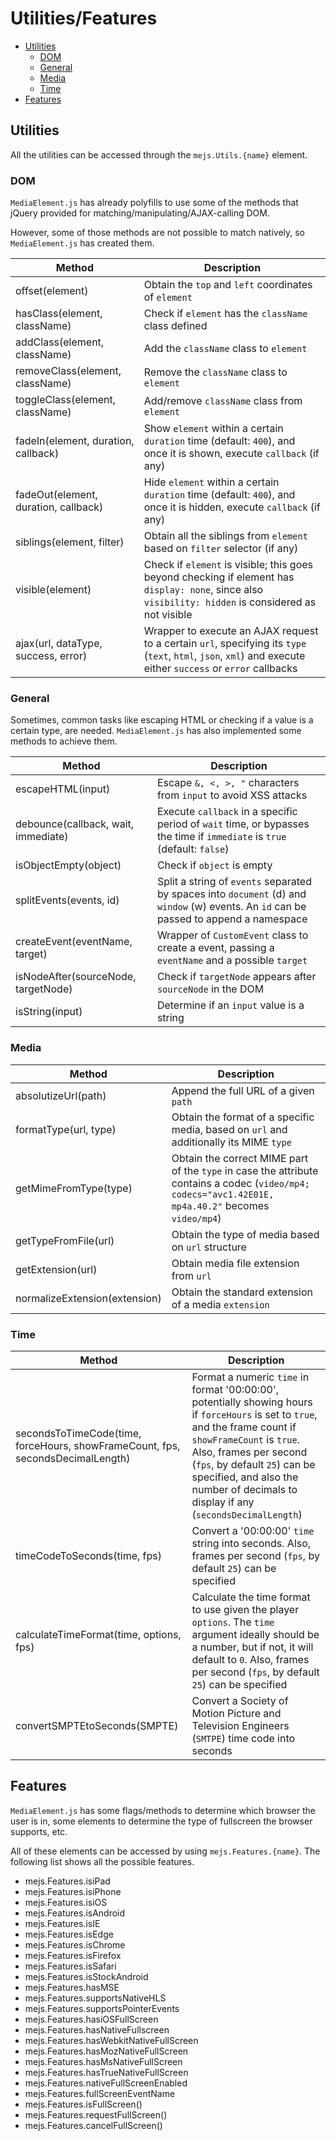 # Utilities/Features

* [Utilities](#utils)
    * [DOM](#dom)
    * [General](#general)
    * [Media](#media)
    * [Time](#time)
* [Features](#features)

<a id="utils"></a>
## Utilities
All the utilities can be accessed through the `mejs.Utils.{name}` element.

<a id="dom"></a>
### DOM
`MediaElement.js` has already polyfills to use some of the methods that jQuery provided for matching/manipulating/AJAX-calling DOM.

However, some of those methods are not possible to match natively, so `MediaElement.js` has created them.

Method | Description
------ | --------
offset(element) |  Obtain the `top` and `left` coordinates of `element`
hasClass(element, className) | Check if `element` has the `className` class defined
addClass(element, className) | Add the `className` class to `element`
removeClass(element, className) | Remove the `className` class to `element`
toggleClass(element, className) | Add/remove `className` class from `element`
fadeIn(element, duration, callback) | Show `element` within a certain `duration` time (default: `400`), and once it is shown, execute `callback` (if any)
fadeOut(element, duration, callback) | Hide `element` within a certain `duration` time (default: `400`), and once it is hidden, execute `callback` (if any)
siblings(element, filter) | Obtain all the siblings from `element` based on `filter` selector (if any)
visible(element) | Check if `element` is visible; this goes beyond checking if element has `display: none`, since also `visibility: hidden` is considered as not visible
ajax(url, dataType, success, error) | Wrapper to execute an AJAX request to a certain `url`, specifying its `type` (`text`, `html`, `json`, `xml`) and execute either `success` or `error` callbacks

<a id="general"></a>
### General

Sometimes, common tasks like escaping HTML or checking if a value is a certain type, are needed. `MediaElement.js` has also implemented some methods to achieve them.

Method | Description
------ | --------
escapeHTML(input) | Escape `&, <, >, "` characters from `input` to avoid XSS attacks 
debounce(callback, wait, immediate) | Execute `callback` in a specific period of `wait` time, or bypasses the time if `immediate` is `true` (default: `false`) 
isObjectEmpty(object) | Check if `object` is empty
splitEvents(events, id) | Split a string of `events` separated by spaces into `document` (d) and `window` (w) events. An `id` can be passed to append a namespace
createEvent(eventName, target) | Wrapper of `CustomEvent` class to create a event, passing a `eventName` and a possible `target` 
isNodeAfter(sourceNode, targetNode) | Check if `targetNode` appears after `sourceNode` in the DOM
isString(input) | Determine if an `input` value is a string

<a id="media"></a>
### Media

Method | Description
------ | --------
absolutizeUrl(path) | Append the full URL of a given `path`
formatType(url, type) | Obtain the format of a specific media, based on `url` and additionally its MIME `type`
getMimeFromType(type) | Obtain the correct MIME part of the `type` in case the attribute contains a codec (`video/mp4; codecs="avc1.42E01E, mp4a.40.2"` becomes `video/mp4`)
getTypeFromFile(url) | Obtain the type of media based on `url` structure
getExtension(url) | Obtain media file extension from `url`
normalizeExtension(extension) | Obtain the standard extension of a media `extension`


<a id="time"></a>
### Time

Method | Description
------ | --------
secondsToTimeCode(time, forceHours, showFrameCount, fps, secondsDecimalLength) | Format a numeric `time` in format '00:00:00', potentially showing hours if `forceHours` is set to `true`, and the frame count if `showFrameCount` is `true`. Also, frames per second (`fps`, by default `25`) can be specified, and also the number of decimals to display if any (`secondsDecimalLength`)
timeCodeToSeconds(time, fps) | Convert a '00:00:00' `time` string into seconds. Also, frames per second (`fps`, by default `25`) can be specified
calculateTimeFormat(time, options, fps) | Calculate the time format to use given the player `options`. The `time` argument ideally should be a number, but if not, it will default to `0`. Also, frames per second (`fps`, by default `25`) can be specified
convertSMPTEtoSeconds(SMPTE) | Convert a Society of Motion Picture and Television Engineers (`SMTPE`) time code into seconds

<a id="features"></a>
## Features

`MediaElement.js` has some flags/methods to determine which browser the user is in, some elements to determine the type of fullscreen the browser supports, etc.
  
All of these elements can be accessed by using `mejs.Features.{name}`. The following list shows all the possible features.

* mejs.Features.isiPad
* mejs.Features.isiPhone
* mejs.Features.isiOS
* mejs.Features.isAndroid
* mejs.Features.isIE
* mejs.Features.isEdge
* mejs.Features.isChrome
* mejs.Features.isFirefox
* mejs.Features.isSafari
* mejs.Features.isStockAndroid
* mejs.Features.hasMSE
* mejs.Features.supportsNativeHLS
* mejs.Features.supportsPointerEvents
* mejs.Features.hasiOSFullScreen
* mejs.Features.hasNativeFullscreen
* mejs.Features.hasWebkitNativeFullScreen
* mejs.Features.hasMozNativeFullScreen
* mejs.Features.hasMsNativeFullScreen
* mejs.Features.hasTrueNativeFullScreen
* mejs.Features.nativeFullScreenEnabled
* mejs.Features.fullScreenEventName
* mejs.Features.isFullScreen()
* mejs.Features.requestFullScreen()
* mejs.Features.cancelFullScreen()